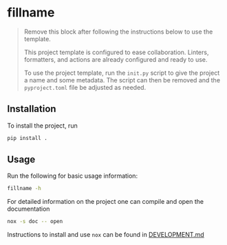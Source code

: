 # fillname

> Remove this block after following the instructions below to use the template.
>
> This project template is configured to ease collaboration. Linters,
> formatters, and actions are already configured and ready to use.
>
> To use the project template, run the `init.py` script to give the project a
> name and some metadata. The script can then be removed and the
> `pyproject.toml` file be adjusted as needed.

## Installation

To install the project, run

```bash
pip install .
```

## Usage

Run the following for basic usage information:

```bash
fillname -h
```

For detailed information on the project one can compile and open the
documentation

```bash
nox -s doc -- open
```

Instructions to install and use `nox` can be found in
[DEVELOPMENT.md](./DEVELOPMENT.md)
